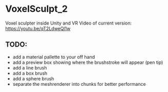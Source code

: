 # VoxelSculpt_2
 Voxel sculpter inside Unity and VR
Video of current version: https://youtu.be/qT2LdweQl1w

## TODO:

- add a material pallette to your off hand
- add a preview box showing where the brushstroke will appear (pen tip)
- add a line brush
- add a box brush
- add a sphere brush
- separate the meshrenderer into chunks for better performance